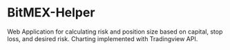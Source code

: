 # BitMEX-Helper
Web Application for calculating risk and position size based on capital, stop loss, and desired risk. Charting implemented with Tradingview API.
